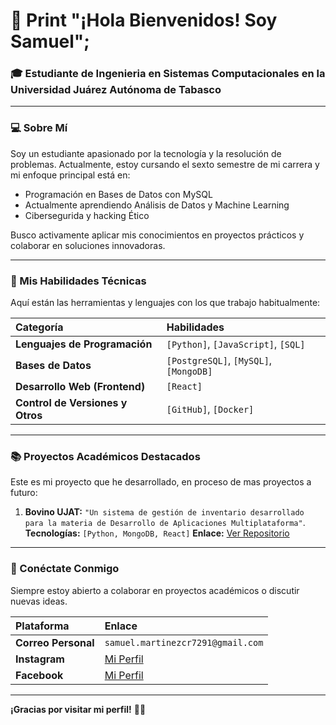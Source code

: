 # 👋 Print "¡Hola Bienvenidos! Soy Samuel";

### 🎓 Estudiante de Ingenieria en Sistemas Computacionales en la Universidad Juárez Autónoma de Tabasco

---

### 💻 Sobre Mí

Soy un estudiante apasionado por la tecnología y la resolución de problemas. Actualmente, estoy cursando el sexto semestre de mi carrera y mi enfoque principal está en:
* Programación en Bases de Datos con MySQL
* Actualmente aprendiendo Análisis de Datos y Machine Learning
* Cibersegurida y hacking Ético

Busco activamente aplicar mis conocimientos en proyectos prácticos y colaborar en soluciones innovadoras.

---

### 🚀 Mis Habilidades Técnicas

Aquí están las herramientas y lenguajes con los que trabajo habitualmente: 

| Categoría | Habilidades |
| :--- | :--- |
| **Lenguajes de Programación** | `[Python]`, `[JavaScript]`, `[SQL]` |
| **Bases de Datos** | `[PostgreSQL]`, `[MySQL]`, `[MongoDB]` |
| **Desarrollo Web (Frontend)** | `[React]` |
| **Control de Versiones y Otros** | `[GitHub]`, `[Docker]` |

---

### 📚 Proyectos Académicos Destacados

Este es mi proyecto que he desarrollado, en proceso de mas proyectos a futuro:

1.  **Bovino UJAT:**
   `"Un sistema de gestión de inventario desarrollado para la materia de Desarrollo de Aplicaciones Multiplataforma"`.
     **Tecnologías:** `[Python, MongoDB, React]`
     **Enlace:** [Ver Repositorio](https://github.com/SAMUELMARTINEZ8/MiProyectoBovino)

---

### 📧 Conéctate Conmigo

Siempre estoy abierto a colaborar en proyectos académicos o discutir nuevas ideas.

| Plataforma | Enlace |
| :--- | :--- |
| **Correo Personal** | `samuel.martinezcr7291@gmail.com` |
| **Instagram** | [Mi Perfil](https://www.instagram.com/_samuelmartinez?igsh=MXFpOGp3OHR3b2Rrdw%3D%3D&utm_source=qr) |
| **Facebook** | [Mi Perfil](https://www.facebook.com/share/19rJY5uECB/?mibextid=wwXIfr) |

---
**¡Gracias por visitar mi perfil!** 👨‍🎓
